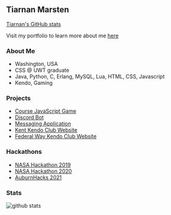 ## Tiarnan Marsten

[Tiarnan's GitHub stats](https://github-readme-stats.vercel.app/api?username=tkmarsten)


Visit my portfolio to learn more about me [here](https://github.com/tkmarsten/tkmarsten.github.io)

### About Me
- Washington, USA
- CSS @ UWT graduate
- Java, Python, C, Erlang, MySQL, Lua, HTML, CSS, Javascript
- Kendo, Gaming

### Projects
- [Course JavaScript Game](https://github.com/amn34/491-Bullet-Hell)
- [Discord Bot](https://github.com/tkmarsten/kendo-bot)
- [Messaging Application](https://github.com/mperez68/Team8TCSS450)
- [Kent Kendo Club Website](http://kentkendo.org/)
- [Federal Way Kendo Club Website](http://federalwaykendo.org/)

### Hackathons
- [NASA Hackathon 2019](https://github.com/tkmarsten/nasa-hackathon)
- [NASA Hackathon 2020](https://github.com/amn34/HUSCII-CO2)
- [AuburnHacks 2021](https://github.com/amn34/Auburn-Client)

### Stats
![github stats](https://github-readme-stats.vercel.app/api?username=tkmarsten&show_icons=true)
